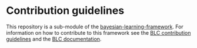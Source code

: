 # Contribution guidelines

This repository is a sub-module of the [bayesian-learning-framework](https://github.com/rickstaa/bayesian-learning-control). For information
on how to contribute to this framework see the [BLC contribution guidelines](https://github.com/rickstaa/bayesian-learning-control/blob/main/requirements.txt)
and the [BLC documentation](https://rickstaa.github.io/bayesian-learning-control/dev/release_dev.html).
